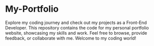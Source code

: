 # My-Portfolio
Explore my coding journey and check out my projects as a Front-End Developer. This repository contains the code for my personal portfolio website, showcasing my skills and work. Feel free to browse, provide feedback, or collaborate with me. Welcome to my coding world!
